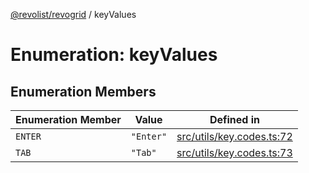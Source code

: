 [@revolist/revogrid](README.md) / keyValues

# Enumeration: keyValues

## Enumeration Members

| Enumeration Member | Value | Defined in |
| ------ | ------ | ------ |
| `ENTER` | `"Enter"` | [src/utils/key.codes.ts:72](https://github.com/revolist/revogrid/blob/b38c1177864e6fa9f2bec506ea55d1b2f7e35679/src/utils/key.codes.ts#L72) |
| `TAB` | `"Tab"` | [src/utils/key.codes.ts:73](https://github.com/revolist/revogrid/blob/b38c1177864e6fa9f2bec506ea55d1b2f7e35679/src/utils/key.codes.ts#L73) |
